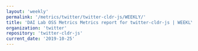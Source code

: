 ```yaml
---
layout: 'weekly'
permalink: '/metrics/twitter/twitter-cldr-js/WEEKLY/'
title: 'DAI Lab OSS Metrics Metrics report for twitter-cldr-js | WEEKLY-REPORT-2019-10-25'
organization: 'twitter'
repository: 'twitter-cldr-js'
current_date: '2019-10-25'
---
```

